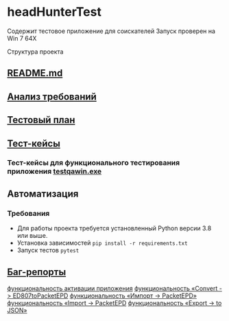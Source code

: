# headHunterTest
Содержит тестовое приложение для соискателей
Запуск проверен на Win 7 64X

Структура проекта


## [README.md](README.md) 

    
## [Анализ требований](requirements_analysis.md)

## [Тестовый план](t_plan.md)

## [Тест-кейсы](t_cases)
### Тест-кейсы для функционального тестирования приложения [testqawin.exe](testqawin.exe)


## Автоматизация
### Требования
 - Для работы проекта требуется установленный Python версии 3.8 или выше.
 - Установка зависимостей `pip install -r requirements.txt`
 - Запуск тестов `pytest`


## [Баг-репорты](bug_reports)

[функциональность активации приложения](bug_reports%2Fbr0001_application_activation.md)
[функциональность «Convert -> ED807toPacketEPD](bug_reports%2Fbr0002_converting_an_ED807_to_PacketEPD.md)
[функциональность «Импорт -> PacketEPD»](bug_reports%2Fbr0003_import_PacketEPD_with_missing_sum.md)
[функциональность «Import -> PacketEPD](bug_reports%2Fbr0004_import_PacketEPD_interface_problem.md)
[функциональность «Export -> to JSON»](bug_reports%2Fbr0005_export_to_JSON_invalid_filename.md)
